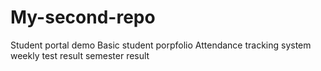 # My-second-repo
Student portal demo
Basic student porpfolio
Attendance tracking system 
weekly test result
semester result
